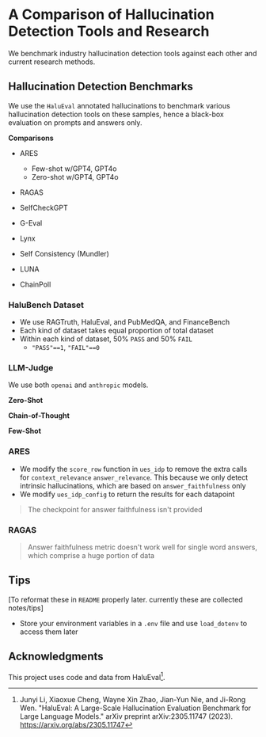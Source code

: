 # A Comparison of Hallucination Detection Tools and Research

We benchmark industry hallucination detection tools against each other and current research methods.

## Hallucination Detection Benchmarks

We use the `HaluEval` annotated hallucinations to benchmark various hallucination detection tools on these samples, hence a black-box evaluation on prompts and answers only.

**Comparisons**
- ARES
  - Few-shot w/GPT4, GPT4o
  - Zero-shot w/GPT4, GPT4o
- RAGAS
- SelfCheckGPT
- G-Eval
- Lynx

- Self Consistency (Mundler)
- LUNA
- ChainPoll

### HaluBench Dataset

- We use RAGTruth, HaluEval, and PubMedQA, and FinanceBench
- Each kind of dataset takes equal proportion of total dataset
- Within each kind of dataset, 50% `PASS` and 50% `FAIL`
  - `"PASS"==1`, `"FAIL"==0`

### LLM-Judge

We use both `openai` and `anthropic` models.

**Zero-Shot**

**Chain-of-Thought**

**Few-Shot**

### ARES

- We modify the `score_row` function in `ues_idp` to remove the extra calls for `context_relevance` `answer_relevance`. This because we only detect intrinsic hallucinations, which are based on `answer_faithfulness` only
- We modify `ues_idp_config` to return the results for each datapoint

> The checkpoint for answer faithfulness isn't provided

### RAGAS

> Answer faithfulness metric doesn't work well for single word answers, which comprise a huge portion of data

## Tips

[To reformat these in `README` properly later. currently these are collected notes/tips]

- Store your environment variables in a `.env` file and use `load_dotenv` to access them later

## Acknowledgments

This project uses code and data from HaluEval[^1].

[^1]: Junyi Li, Xiaoxue Cheng, Wayne Xin Zhao, Jian-Yun Nie, and Ji-Rong Wen. "HaluEval: A Large-Scale Hallucination Evaluation Benchmark for Large Language Models." arXiv preprint arXiv:2305.11747 (2023). https://arxiv.org/abs/2305.11747
